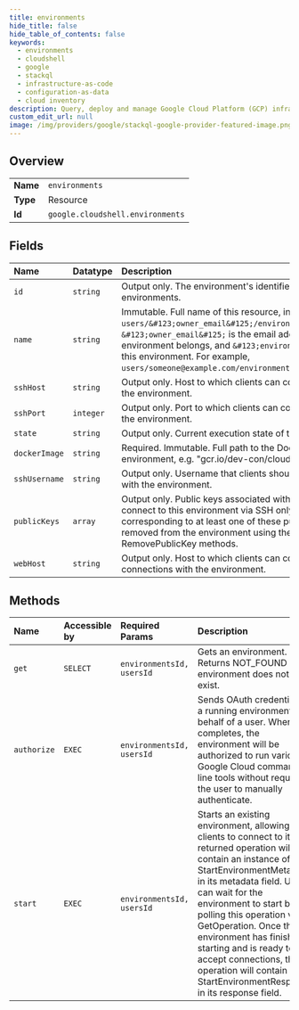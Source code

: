 ```yaml
---
title: environments
hide_title: false
hide_table_of_contents: false
keywords:
  - environments
  - cloudshell
  - google    
  - stackql
  - infrastructure-as-code
  - configuration-as-data
  - cloud inventory
description: Query, deploy and manage Google Cloud Platform (GCP) infrastructure and resources using SQL
custom_edit_url: null
image: /img/providers/google/stackql-google-provider-featured-image.png
---
```

  
    

## Overview
<table><tbody>
<tr><td><b>Name</b></td><td><code>environments</code></td></tr>
<tr><td><b>Type</b></td><td>Resource</td></tr>
<tr><td><b>Id</b></td><td><code>google.cloudshell.environments</code></td></tr>
</tbody></table>

## Fields
| Name | Datatype | Description |
|:-----|:---------|:------------|
| `id` | `string` | Output only. The environment's identifier, unique among the user's environments. |
| `name` | `string` | Immutable. Full name of this resource, in the format `users/&#123;owner_email&#125;/environments/&#123;environment_id&#125;`. `&#123;owner_email&#125;` is the email address of the user to whom this environment belongs, and `&#123;environment_id&#125;` is the identifier of this environment. For example, `users/someone@example.com/environments/default`. |
| `sshHost` | `string` | Output only. Host to which clients can connect to initiate SSH sessions with the environment. |
| `sshPort` | `integer` | Output only. Port to which clients can connect to initiate SSH sessions with the environment. |
| `state` | `string` | Output only. Current execution state of this environment. |
| `dockerImage` | `string` | Required. Immutable. Full path to the Docker image used to run this environment, e.g. "gcr.io/dev-con/cloud-devshell:latest". |
| `sshUsername` | `string` | Output only. Username that clients should use when initiating SSH sessions with the environment. |
| `publicKeys` | `array` | Output only. Public keys associated with the environment. Clients can connect to this environment via SSH only if they possess a private key corresponding to at least one of these public keys. Keys can be added to or removed from the environment using the AddPublicKey and RemovePublicKey methods. |
| `webHost` | `string` | Output only. Host to which clients can connect to initiate HTTPS or WSS connections with the environment. |
## Methods
| Name | Accessible by | Required Params | Description |
|:-----|:--------------|:----------------|:------------|
| `get` | `SELECT` | `environmentsId, usersId` | Gets an environment. Returns NOT_FOUND if the environment does not exist. |
| `authorize` | `EXEC` | `environmentsId, usersId` | Sends OAuth credentials to a running environment on behalf of a user. When this completes, the environment will be authorized to run various Google Cloud command line tools without requiring the user to manually authenticate. |
| `start` | `EXEC` | `environmentsId, usersId` | Starts an existing environment, allowing clients to connect to it. The returned operation will contain an instance of StartEnvironmentMetadata in its metadata field. Users can wait for the environment to start by polling this operation via GetOperation. Once the environment has finished starting and is ready to accept connections, the operation will contain a StartEnvironmentResponse in its response field. |
